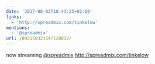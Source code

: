 ```yaml
---
date: '2017-08-03T18:43:25+02:00'
links:
  - 'http://spreadmix.com/tinkelow'
mentions:
  - '@spreadmix'
url: /893150321547128832/
---
```

now streaming [@spreadmix](https://twitter.com/@spreadmix) http://spreadmix.com/tinkelow
